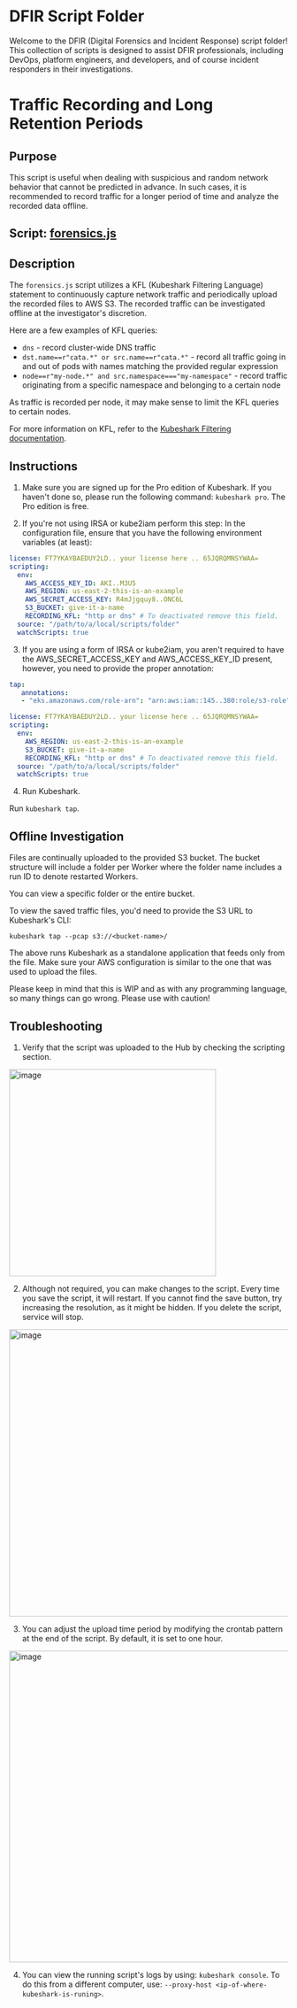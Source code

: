 # DFIR Script Folder

Welcome to the DFIR (Digital Forensics and Incident Response) script folder! This collection of scripts is designed to assist DFIR professionals, including DevOps, platform engineers, and developers, and of course incident responders in their investigations.

# Traffic Recording and Long Retention Periods

## Purpose
This script is useful when dealing with suspicious and random network behavior that cannot be predicted in advance. In such cases, it is recommended to record traffic for a longer period of time and analyze the recorded data offline.

## Script: [forensics.js](forensics.js)

## Description
The `forensics.js` script utilizes a KFL (Kubeshark Filtering Language) statement to continuously capture network traffic and periodically upload the recorded files to AWS S3. The recorded traffic can be investigated offline at the investigator's discretion.

Here are a few examples of KFL queries:

- `dns` - record cluster-wide DNS traffic
- `dst.name==r"cata.*" or src.name==r"cata.*"` - record all traffic going in and out of pods with names matching the provided regular expression
- `node==r"my-node.*" and src.namespace==="my-namespace"` - record traffic originating from a specific namespace and belonging to a certain node

As traffic is recorded per node, it may make sense to limit the KFL queries to certain nodes.

For more information on KFL, refer to the [Kubeshark Filtering documentation](https://docs.kubeshark.co/en/filtering).

## Instructions

1. Make sure you are signed up for the Pro edition of Kubeshark. If you haven't done so, please run the following command: `kubeshark pro`. The Pro edition is free.

2. If you're not using IRSA or kube2iam perform this step: In the configuration file, ensure that you have the following environment variables (at least):

```yaml
license: FT7YKAYBAEDUY2LD.. your license here .. 65JQRQMNSYWAA=
scripting:
  env:
    AWS_ACCESS_KEY_ID: AKI..M3U5
    AWS_REGION: us-east-2-this-is-an-example
    AWS_SECRET_ACCESS_KEY: R4mJjgquy8..ONC6L
    S3_BUCKET: give-it-a-name
    RECORDING_KFL: "http or dns" # To deactivated remove this field.
  source: "/path/to/a/local/scripts/folder"
  watchScripts: true
```

3. If you are using a form of IRSA or kube2iam, you aren't required to have the AWS_SECRET_ACCESS_KEY and AWS_ACCESS_KEY_ID present, however, you need to provide the proper annotation:

```yaml
tap:
   annotations:
   - "eks.amazonaws.com/role-arn": "arn:aws:iam::145..380:role/s3-role"

license: FT7YKAYBAEDUY2LD.. your license here .. 65JQRQMNSYWAA=
scripting:
  env:
    AWS_REGION: us-east-2-this-is-an-example
    S3_BUCKET: give-it-a-name
    RECORDING_KFL: "http or dns" # To deactivated remove this field.
  source: "/path/to/a/local/scripts/folder"
  watchScripts: true
```

4. Run Kubeshark. 

  Run `kubeshark tap`.

## Offline Investigation

Files are continually uploaded to the provided S3 bucket. The bucket structure will include a folder per Worker where the folder name includes a run ID to denote restarted Workers. 

You can view a specific folder or the entire bucket.

To view the saved traffic files, you'd need to provide the S3 URL to Kubeshark's CLI:
```Shell
kubeshark tap --pcap s3://<bucket-name>/
```
The above runs Kubeshark as a standalone application that feeds only from the file.
Make sure your AWS configuration is similar to the one that was used to upload the files.

Please keep in mind that this is WIP and as with any programming language, so many things can go wrong. Please use with caution!

## Troubleshooting

1. Verify that the script was uploaded to the Hub by checking the scripting section.

<img width="374" alt="image" src="https://github.com/kubeshark/scripts/assets/1990761/eed2d6fb-afc2-4aab-99a8-0450f5d3da2a">

2. Although not required, you can make changes to the script. Every time you save the script, it will restart. If you cannot find the save button, try increasing the resolution, as it might be hidden. If you delete the script, service will stop.

<img width="519" alt="image" src="https://github.com/kubeshark/scripts/assets/1990761/3c8c91cd-23b5-40f1-ad9f-f999fe6a3d1f">
   
3. You can adjust the upload time period by modifying the crontab pattern at the end of the script. By default, it is set to one hour.

<img width="563" alt="image" src="https://github.com/kubeshark/scripts/assets/1990761/bbca79e0-4c19-48cc-8980-4106e44ab536">

4. You can view the running script's logs by using: `kubeshark console`.
   To do this from a different computer, use: `--proxy-host <ip-of-where-kubeshark-is-runing>`.

